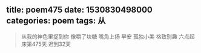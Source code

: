 title: poem475
date: 1530830498000
categories: poem
tags: 从
---
> 从我的神色里捉到你
像嚼了块糖
嘴角上扬
早安
孤独小美
格致别趣
六点起床第475天 迟到32天